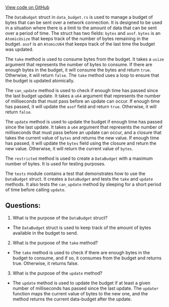 [View code on GitHub](https://github.com/solana-labs/solana/blob/master/perf/src/data_budget.rs)

The `DataBudget` struct in `data_budget.rs` is used to manage a budget of bytes that can be sent over a network connection. It is designed to be used in a situation where there is a limit to the amount of data that can be sent over a period of time. The struct has two fields: `bytes` and `asof`. `bytes` is an `AtomicUsize` that keeps track of the number of bytes remaining in the budget. `asof` is an `AtomicU64` that keeps track of the last time the budget was updated.

The `take` method is used to consume bytes from the budget. It takes a `usize` argument that represents the number of bytes to consume. If there are enough bytes in the budget, it will consume the bytes and return `true`. Otherwise, it will return `false`. The `take` method uses a loop to ensure that the budget is updated atomically.

The `can_update` method is used to check if enough time has passed since the last budget update. It takes a `u64` argument that represents the number of milliseconds that must pass before an update can occur. If enough time has passed, it will update the `asof` field and return `true`. Otherwise, it will return `false`.

The `update` method is used to update the budget if enough time has passed since the last update. It takes a `u64` argument that represents the number of milliseconds that must pass before an update can occur, and a closure that takes the current value of `bytes` and returns the new value. If enough time has passed, it will update the `bytes` field using the closure and return the new value. Otherwise, it will return the current value of `bytes`.

The `restricted` method is used to create a `DataBudget` with a maximum number of bytes. It is used for testing purposes.

The `tests` module contains a test that demonstrates how to use the `DataBudget` struct. It creates a `DataBudget` and tests the `take` and `update` methods. It also tests the `can_update` method by sleeping for a short period of time before calling `update`.
## Questions: 
 1. What is the purpose of the `DataBudget` struct?
- The `DataBudget` struct is used to keep track of the amount of bytes available in the budget to send.

2. What is the purpose of the `take` method?
- The `take` method is used to check if there are enough bytes in the budget to consume, and if so, it consumes from the budget and returns true. Otherwise, it returns false.

3. What is the purpose of the `update` method?
- The `update` method is used to update the budget if at least a given number of milliseconds has passed since the last update. The `updater` function maps the current value of bytes to the new one, and the method returns the current data-budget after the update.